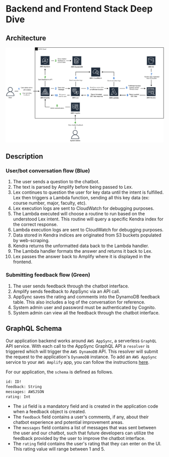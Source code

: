 # Backend and Frontend Stack Deep Dive

## Architecture

![Architecture diagram](images/architectureDiagram.png)

## Description
### User/bot conversation flow (Blue)
1. The user sends a question to the chatbot. 
2. The text is parsed by Amplify before being passed to Lex. 
3. Lex continues to question the user for key data until the intent is fulfilled. Lex then triggers a Lambda function, sending all this key data (ex: course number, major, faculty, etc).
4. Lex execution logs are sent to CloudWatch for debugging purposes. 
5. The Lambda executed will choose a routine to run based on the understood Lex intent. This routine will query a specific Kendra index for the correct response. 
6. Lambda execution logs are sent to CloudWatch for debugging purposes. 
7. Data stored in Kendra indices are originated from S3 buckets populated by web-scraping. 
8. Kendra returns the unformatted data back to the Lambda handler. 
9. The Lambda handler formats the answer and returns it back to Lex.
10. Lex passes the answer back to Amplify where it is displayed in the frontend. 
### Submitting feedback flow (Green)
1. The user sends feedback through the chatbot interface. 
2. Amplify sends feedback to AppSync via an API call.
3. AppSync saves the rating and comments into the DynamoDB feedback table. This also includes a log of the conversation for reference. 
4. System admin user and password must be authenticated by Cognito. 
5. System admin can view all the feedback through the chatbot interface. 

## GraphQL Schema
Our application backend works around `AWS AppSync`, a serverless `GraphQL` API service. With each call to the AppSync GraphQL API a `resolver` is triggered which will trigger the `AWS DynamoDB` API. This resolver will submit the request to the application's `DynamoDB` instance. To add an `AWS AppSync` service to your `AWS Amplify` app, you can follow the instructions [here](https://docs.amplify.aws/lib/graphqlapi/getting-started/q/platform/js/#create-the-graphql-api). 

For our application, the `schema` is defined as follows.

```
id: ID!
feedback: String
messages: AWSJSON
rating: Int
```

- The `id` field is a mandatory field and is created in the application code when a feedback object is created.
- The `feedback` field contains a user's comments, if any, about their chatbot experience and potential improvement areas.
- The `messages` field contains a list of messages that was sent between the user and our chatbot, such that future developers can utilize the feedback provided by the user to improve the chatbot interface.
- The `rating` field contains the user's rating that they can enter on the UI. This rating value will range between 1 and 5.

